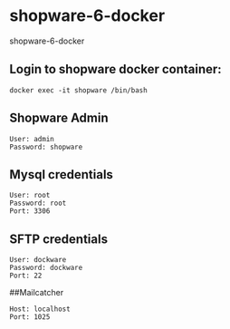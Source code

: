# shopware-6-docker
shopware-6-docker

## Login to shopware docker container:
```code
docker exec -it shopware /bin/bash
```

## Shopware Admin

```code
User: admin
Password: shopware
```

## Mysql credentials
```code
User: root
Password: root
Port: 3306
```

## SFTP credentials
```code
User: dockware
Password: dockware
Port: 22
```

##Mailcatcher
```code
Host: localhost
Port: 1025
```